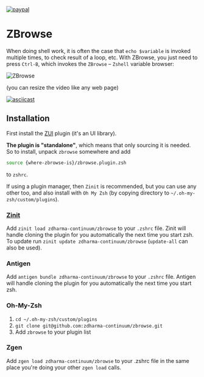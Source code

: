 [![paypal](https://www.paypalobjects.com/en_US/i/btn/btn_donateCC_LG.gif)](https://www.paypal.com/cgi-bin/webscr?cmd=_s-xclick&hosted_button_id=D6XDCHDSBDSDG)

# ZBrowse

When doing shell work, it is often the case that `echo $variable` is invoked multiple times,
to check result of a loop, etc. With ZBrowse, you just need to press `Ctrl-B`, which invokes the `ZBrowse` – `Zshell`
variable browser:

![ZBrowse](https://github.com/zdharma-continuum/zbrowse/blob/master/images/zbrowse.png)

(you can resize the video like any web page)

[![asciicast](https://asciinema.org/a/122018.png)](https://asciinema.org/a/122018)

## Installation

First install the [ZUI](https://github.com/zdharma-continuum/zui) plugin (it's an UI library).

**The plugin is "standalone"**, which means that only sourcing it is needed. So to
install, unpack `zbrowse` somewhere and add

```zsh
source {where-zbrowse-is}/zbrowse.plugin.zsh
```

to `zshrc`.

If using a plugin manager, then `Zinit` is recommended, but you can use any
other too, and also install with `Oh My Zsh` (by copying directory to
`~/.oh-my-zsh/custom/plugins`).

### [Zinit](https://github.com/zdharma-continuum/zinit)

Add `zinit load zdharma-continuum/zbrowse` to your `.zshrc` file. Zinit will handle
cloning the plugin for you automatically the next time you start zsh. To update
run `zinit update zdharma-continuum/zbrowse` (`update-all` can also be used).

### Antigen

Add `antigen bundle zdharma-continuum/zbrowse` to your `.zshrc` file. Antigen will handle
cloning the plugin for you automatically the next time you start zsh.

### Oh-My-Zsh

1. `cd ~/.oh-my-zsh/custom/plugins`
2. `git clone git@github.com:zdharma-continuum/zbrowse.git`
3. Add `zbrowse` to your plugin list

### Zgen

Add `zgen load zdharma-continuum/zbrowse` to your .zshrc file in the same place you're doing
your other `zgen load` calls.
